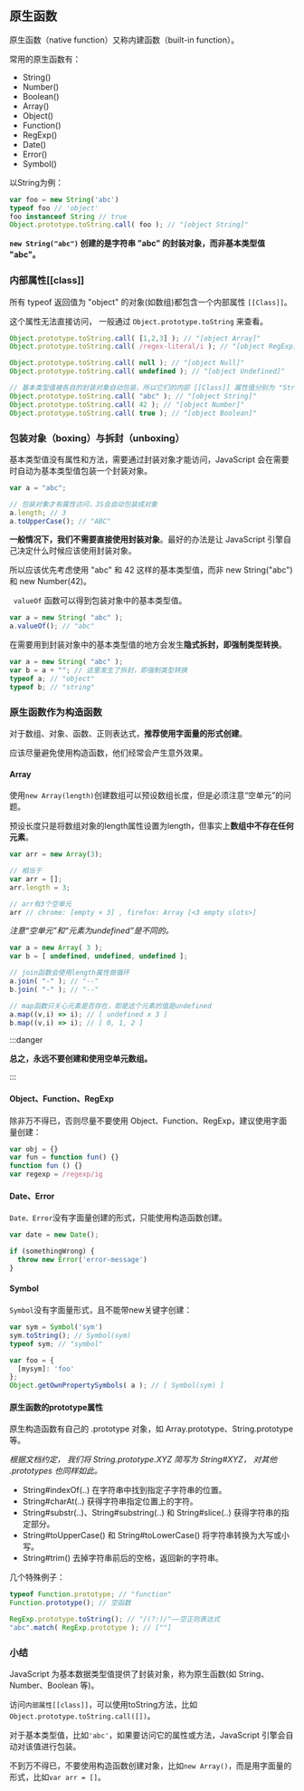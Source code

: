 ## 原生函数

原生函数（native function）又称内建函数（built-in function）。

常用的原生函数有：

* String()
* Number()
* Boolean()
* Array()
* Object()
* Function()
* RegExp()
* Date()
* Error()
* Symbol()

以String为例：

```javascript
var foo = new String('abc')
typeof foo // 'object'
foo instanceof String // true
Object.prototype.toString.call( foo ); // "[object String]"
```

**`new String("abc")` 创建的是字符串 "abc" 的封装对象，而非基本类型值 "abc"。**

### 内部属性[[class]]

所有 typeof 返回值为 "object" 的对象(如数组)都包含一个内部属性 `[[Class]]`。

这个属性无法直接访问， 一般通过 `Object.prototype.toString` 来查看。

```javascript
Object.prototype.toString.call( [1,2,3] ); // "[object Array]"
Object.prototype.toString.call( /regex-literal/i ); // "[object RegExp]"

Object.prototype.toString.call( null ); // "[object Null]"
Object.prototype.toString.call( undefined ); // "[object Undefined]"

// 基本类型值被各自的封装对象自动包装，所以它们的内部 [[Class]] 属性值分别为 "String"、"Number" 和 "Boolean"
Object.prototype.toString.call( "abc" ); // "[object String]"
Object.prototype.toString.call( 42 ); // "[object Number]"
Object.prototype.toString.call( true ); // "[object Boolean]"
```

### 包装对象（boxing）与拆封（unboxing）

基本类型值没有属性和方法，需要通过封装对象才能访问，JavaScript 会在需要时自动为基本类型值包装一个封装对象。

```javascript
var a = "abc";

// 包装对象才有属性访问，JS会自动包装成对象
a.length; // 3
a.toUpperCase(); // "ABC"
```

**一般情况下，我们不需要直接使用封装对象**。最好的办法是让 JavaScript 引擎自己决定什么时候应该使用封装对象。

所以应该优先考虑使用 "abc" 和 42 这样的基本类型值，而非 new String("abc") 和 new Number(42)。

` valueOf` 函数可以得到包装对象中的基本类型值。

```javascript
var a = new String( "abc" );
a.valueOf(); // "abc"
```

在需要用到封装对象中的基本类型值的地方会发生**隐式拆封，即强制类型转换**。

```javascript
var a = new String( "abc" );
var b = a + ""; // 这里发生了拆封，即强制类型转换
typeof a; // "object"
typeof b; // "string"
```

### 原生函数作为构造函数

对于数组、对象、函数、正则表达式，**推荐使用字面量的形式创建**。

应该尽量避免使用构造函数，他们经常会产生意外效果。

#### Array

使用`new Array(length)`创建数组可以预设数组长度，但是必须注意“空单元”的问题。

预设长度只是将数组对象的length属性设置为length，但事实上**数组中不存在任何元素**。

```javascript
var arr = new Array(3);

// 相当于
var arr = [];
arr.length = 3;

// arr有3个空单元
arr // chrome: [empty × 3] , firefox: Array [<3 empty slots>]
```

**注意*“空单元”*和*“元素为undefined”*是不同的。**

```javascript
var a = new Array( 3 );
var b = [ undefined, undefined, undefined ];

// join函数会使用length属性做循环
a.join( "-" ); // "--"
b.join( "-" ); // "--"

// map函数只关心元素是否存在，即是这个元素的值是undefined
a.map((v,i) => i); // [ undefined x 3 ]
b.map((v,i) => i); // [ 0, 1, 2 ]
```

:::danger

**总之，永远不要创建和使用空单元数组。**

:::

#### Object、Function、RegExp

除非万不得已，否则尽量不要使用 Object、Function、RegExp，建议使用字面量创建：

```javascript
var obj = {}
var fun = function fun() {}
function fun () {}
var regexp = /regexp/ig
```

#### Date、Error

`Date、Error`没有字面量创建的形式，只能使用构造函数创建。

```javascript
var date = new Date();

if (somethingWrong) {
  throw new Error('error-message')
}
```

#### Symbol

`Symbol`没有字面量形式，且不能带new关键字创建：

```javascript
var sym = Symbol('sym')
sym.toString(); // Symbol(sym)
typeof sym; // "symbol"

var foo = {
  [mysym]: 'foo'
};
Object.getOwnPropertySymbols( a ); // [ Symbol(sym) ]
```

#### 原生函数的prototype属性

原生构造函数有自己的 .prototype 对象，如 Array.prototype、String.prototype 等。

*根据文档约定， 我们将 String.prototype.XYZ 简写为 String#XYZ， 对其他 .prototypes 也同样如此。*

- String#indexOf(..) 在字符串中找到指定子字符串的位置。
- String#charAt(..) 获得字符串指定位置上的字符。
- String#substr(..)、String#substring(..) 和 String#slice(..) 获得字符串的指定部分。
- String#toUpperCase() 和 String#toLowerCase() 将字符串转换为大写或小写。
- String#trim() 去掉字符串前后的空格，返回新的字符串。

几个特殊例子：

```javascript
typeof Function.prototype; // "function"
Function.prototype(); // 空函数

RegExp.prototype.toString(); // "/(?:)/"——空正则表达式
"abc".match( RegExp.prototype ); // [""]
```

### 小结

JavaScript 为基本数据类型值提供了封装对象，称为原生函数(如 String、Number、Boolean 等)。

访问`内部属性[[class]]`，可以使用toString方法，比如`Object.prototype.toString.call([])`。

对于基本类型值，比如`'abc'`，如果要访问它的属性或方法，JavaScript 引擎会自动对该值进行包装。

不到万不得已，不要使用构造函数创建对象，比如`new Array()`，而是用字面量的形式，比如`var arr = []`。